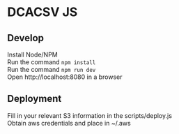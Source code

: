 DCACSV JS
============

## Develop
Install Node/NPM  
Run the command `npm install`  
Run the command `npm run dev`  
Open http://localhost:8080 in a browser  

## Deployment
Fill in your relevant S3 information in the scripts/deploy.js  
Obtain aws credentials and place in ~/.aws  
